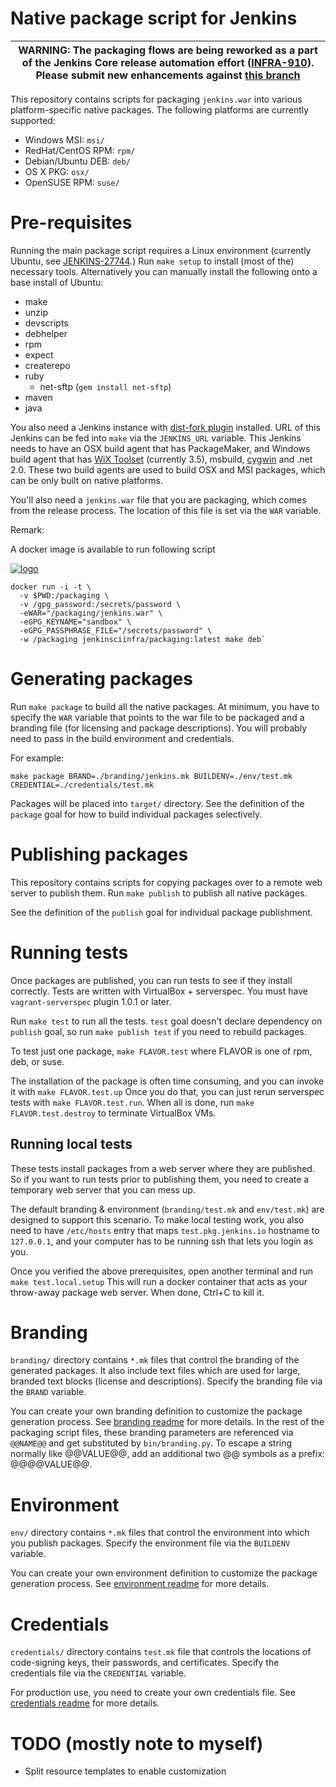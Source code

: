 # Native package script for Jenkins

| WARNING: The packaging flows are being reworked as a part of the Jenkins Core release automation effort ([INFRA-910](https://issues.jenkins-ci.org/browse/INFRA-910)). Please submit new enhancements against [this branch](https://github.com/jenkinsci/packaging/tree/INFRA-910-core-release-automation) |
| --- |

This repository contains scripts for packaging `jenkins.war` into various platform-specific native packages.
The following platforms are currently supported:

  * Windows MSI: `msi/`
  * RedHat/CentOS RPM: `rpm/`
  * Debian/Ubuntu DEB: `deb/`
  * OS X PKG: `osx/`
  * OpenSUSE RPM: `suse/`

# Pre-requisites
Running the main package script requires a Linux environment (currently Ubuntu, see [JENKINS-27744](https://issues.jenkins-ci.org/browse/JENKINS-27744).)
Run `make setup` to install (most of the) necessary tools.  Alternatively you can manually install the following onto a base install of Ubuntu:
* make
* unzip
* devscripts
* debhelper
* rpm
* expect
* createrepo
* ruby
  * net-sftp  (`gem install net-sftp`)
* maven
* java

You also need a Jenkins instance with [dist-fork plugin](https://wiki.jenkins-ci.org/display/JENKINS/DistFork+Plugin)
installed. URL of this Jenkins can be fed into `make` via the `JENKINS_URL` variable.
This Jenkins needs to have an OSX build agent that has PackageMaker, and Windows build agent that has [WiX Toolset](http://wixtoolset.org/) (currently 3.5), msbuild, [cygwin](https://www.cygwin.com/) and .net 2.0. These two build agents are used to build OSX and MSI packages, which
can be only built on native platforms.

You'll also need a `jenkins.war` file that you are packaging, which comes from the release process.
The location of this file is set via the `WAR` variable.

Remark:

A docker image is available to run following script

[![logo](https://img.shields.io/docker/pulls/jenkinsciinfra/packaging?label=jenkinsciinfra%2Fpackaging&logo=docker&logoColor=white)](https://hub.docker.com/r/jenkinsciinfra/packaging)

```shell
docker run -i -t \
  -v $PWD:/packaging \
  -v /gpg_password:/secrets/password \
  -eWAR="/packaging/jenkins.war" \
  -eGPG_KEYNAME="sandbox" \
  -eGPG_PASSPHRASE_FILE="/secrets/password" \
  -w /packaging jenkinsciinfra/packaging:latest make deb`
```

# Generating packages
Run `make package` to build all the native packages.
At minimum, you have to specify the `WAR` variable that points to the war file to be packaged and a branding file (for licensing and package descriptions).
You will probably need to pass in the build environment and credentials.

For example:
```shell
make package BRAND=./branding/jenkins.mk BUILDENV=./env/test.mk CREDENTIAL=./credentials/test.mk
```

Packages will be placed into `target/` directory.
See the definition of the `package` goal for how to build individual packages selectively.

# Publishing packages
This repository contains scripts for copying packages over to a remote web server to publish them.
Run `make publish` to publish all native packages.

See the definition of the `publish` goal for individual package publishment.

# Running tests
Once packages are published, you can run tests to see if they install correctly.
Tests are written with VirtualBox + serverspec. You must have `vagrant-serverspec` plugin 1.0.1 or later.

Run `make test` to run all the tests. `test` goal doesn't declare dependency on `publish` goal,
so run `make publish test` if you need to rebuild packages.

To test just one package, `make FLAVOR.test` where FLAVOR is one of rpm, deb, or suse.

The installation of the package is often time consuming, and you can invoke it with `make FLAVOR.test.up`
Once you do that, you can just rerun serverspec tests with `make FLAVOR.test.run`. When all is done,
run `make FLAVOR.test.destroy` to terminate VirtualBox VMs.

## Running local tests
These tests install packages from a web server where they are published. So if you want to
run tests prior to publishing them, you need to create a temporary web server that you can mess up.

The default branding & environment (`branding/test.mk` and `env/test.mk`) are designed to support
this scenario. To make local testing work, you also need to have `/etc/hosts` entry that maps
`test.pkg.jenkins.io` hostname to `127.0.0.1`, and your computer has to be running ssh that
lets you login as you.

Once you verified the above prerequisites, open another terminal and run `make test.local.setup`
This will run a docker container that acts as your throw-away package web server. When done, Ctrl+C
to kill it.

# Branding
`branding/` directory contains `*.mk` files that control the branding of the generated packages.
It also include text files which are used for large, branded text blocks (license and descriptions).
Specify the branding file via the `BRAND` variable.

You can create your own branding definition to customize the package generation process.
See [branding readme](branding/README.md) for more details. In the rest of the packaging script files,
these branding parameters are referenced via `@@NAME@@` and get substituted by `bin/branding.py`.
To escape a string normally like @@VALUE@@, add an additional two @@ symbols as a prefix: @@@@VALUE@@.

# Environment
`env/` directory contains `*.mk` files that control the environment into which
you publish packages.  Specify the environment file via the `BUILDENV` variable.

You can create your own environment definition to customize the package generation process.
See [environment readme](env/README.md) for more details.

# Credentials
`credentials/` directory contains `test.mk` file that controls the locations of code-signing keys,
their passwords, and certificates. Specify the credentials file via the `CREDENTIAL` variable.

For production use, you need to create your own credentials file. See [credentials readme](credentials/README.md)
for more details.

# TODO (mostly note to myself)
* Split resource templates to enable customization
